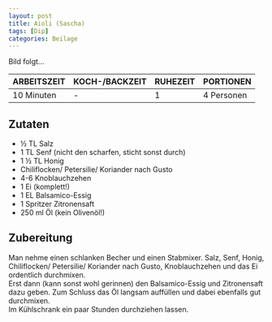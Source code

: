 ```yaml
---
layout: post
title: Aioli (Sascha)
tags: [Dip]
categories: Beilage
---
```



Bild folgt...

| ARBEITSZEIT | KOCH-/BACKZEIT | RUHEZEIT | PORTIONEN |
|--------------|--------------|--------------|--------------|
| 10 Minuten | - | 1 | 4 Personen |


## Zutaten
* ½ TL Salz  
* 1 TL Senf (nicht den scharfen, sticht sonst durch)  
* 1 ½ TL Honig  
* Chiliflocken/ Petersilie/ Koriander nach Gusto  
* 4-6 Knoblauchzehen  
* 1 Ei (komplett!)  
* 1 EL Balsamico-Essig  
* 1 Spritzer Zitronensaft  
* 250 ml Öl (kein Olivenöl!)   



## Zubereitung
Man nehme einen schlanken Becher und einen Stabmixer.
Salz, Senf, Honig, Chiliflocken/ Petersilie/ Koriander nach Gusto, Knoblauchzehen und das Ei ordentlich durchmixen.  
Erst dann (kann sonst wohl gerinnen) den Balsamico-Essig und Zitronensaft dazu geben. Zum Schluss das Öl langsam auffüllen und dabei ebenfalls gut durchmixen.  
Im Kühlschrank ein paar Stunden durchziehen lassen.
